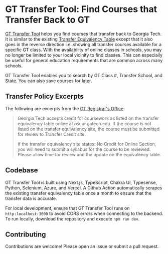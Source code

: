 # GT Transfer Tool: Find Courses that Transfer Back to GT

[GT Transfer Tool](https://gt-transfer-tool.com) helps you find courses that transfer back to Georgia Tech. It is similar to the existing [Transfer Equivalency Table](https://oscar.gatech.edu/pls/bprod/wwsktrna.P_find_location) except that it also goes in the reverse direction i.e. showing all transfer courses available for a specific GT class. With the availability of online classes in schools, you may no longer be limited to your local vicinity to find classes. This can especially be useful for general education requirements that are common across many schools.

GT Transfer Tool enables you to search by GT Class #, Transfer School, and State. You can also save courses for later.

## Transfer Policy Excerpts

The following are excerpts from the [GT Registrar's Office](https://registrar.gatech.edu/info/transfer-credit-online-courses):

> Georgia Tech accepts credit for coursework as listed on the transfer equivalency table online at oscar.gatech.edu. If the course is not listed on the transfer equivalency site, the course must be submitted for review to Transfer Credit site.
> 
> If the transfer equivalency site states: No Credit for Online Section, you will need to submit a syllabus for the course to be reviewed. Please allow time for review and the update on the equivalency table.
 
## Codebase

GT Transfer Tool is built using Next.js, TypeScript, Chakra UI, Typesense, Python, Selenium, Azure, and Vercel. A Github Action automatically scrapes the existing transfer equivalency table once a month to ensure that the transfer data is accurate.

For local development, ensure that GT Transfer Tool runs on `http:localhost:3000` to avoid CORS errors when connecting to the backend. To run locally, download the repository and execute `npm run dev`.

## Contributing

Contributions are welcome! Please open an issue or submit a pull request.

